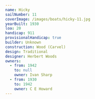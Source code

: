 ```yaml
---
name: Hicky
sailNumber: 11
coverImage: /images/boats/hicky-11.jpg
yearBuilt: 1930
loa: 20
handicap: 911
provisionalHandicap: true
builder: Unknown
construction: Wood (Carvel)
design: Traditional
designer: Herbert Woods
owners:
  - from: 1942
    to: null
    owner: Ivan Sharp
  - from: 1930
    to: 1942
    owner: C E Howard
---
```

